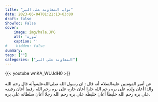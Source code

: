 ```yaml
---
title: "ثواب المعاونة على البر"
date: 2023-06-04T01:21:13+03:00
draft: false
ShowToc: False
cover:
    image: img/hala.JPG
    alt: 'صورة'
    caption: ''
#    hidden: false
summary: 
tags: [""]
categories: ["المعاونة على البر"]
---
```

{{< youtube wnKA_WUJdH0 >}}  
 <br>
عن أمير المؤمنين عليه‌السلام
أنه قال : ان رسول الله صلى‌الله‌عليه‌وآله قال رحم الله والدا أعان ولده على بره
رحم الله جارا أعان جاره على بره رحم الله رفيقا أعان رفيقه على بره
رحم الله خليطا أعان خليطه على بره رحم الله رجلا أعان سلطانه على بره.


